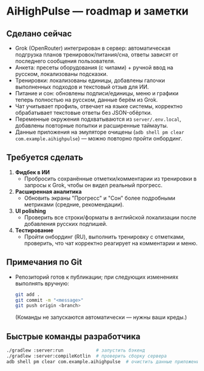 # AiHighPulse — roadmap и заметки

## Сделано сейчас
- Grok (OpenRouter) интегрирован в сервер: автоматическая подгрузка планов тренировок/питания/сна, ответы зависят от последнего сообщения пользователя.
- Анкета: пресеты оборудования (с чипами) + ручной ввод на русском, локализованы подсказки.
- Тренировки: локализованы единицы, добавлены галочки выполненных подходов и текстовый отзыв для ИИ.
- Питание и сон: обновлены подписи/единицы, меню и графики теперь полностью на русском, данные берём из Grok.
- Чат учитывает профиль, отвечает на языке системы, корректно обрабатывает текстовые ответы без JSON-обёртки.
- Переменные окружения подхватываются из `server/.env.local`, добавлены повторные попытки и расширенные таймауты.
- Данные приложения на эмуляторе очищены (`adb shell pm clear com.example.aihighpulse`) — можно повторно пройти онбординг.

## Требуется сделать
1. **Фидбек в ИИ**
   - Пробросить сохранённые отметки/комментарии из тренировки в запросы к Grok, чтобы он видел реальный прогресс.
2. **Расширенная аналитика**
   - Обновить экраны "Прогресс" и "Сон" более подробными метриками (средние, рекомендации).
3. **UI polishing**
   - Проверить все строки/форматы в английской локализации после добавления русских подпишей.
4. **Тестирование**
   - Пройти онбординг (RU), выполнить тренировку с отметками, проверить, что чат корректно реагирует на комментарии и меню.

## Примечания по Git
- Репозиторий готов к публикации; при следующих изменениях выполнять вручную:
  ```bash
  git add .
  git commit -m "<message>"
  git push origin <branch>
  ```
  (Команды не запускаются автоматически — нужны ваши креды.)

## Быстрые команды разработчика
```bash
./gradlew :server:run            # запустить бэкенд
./gradlew :server:compileKotlin  # проверить сборку сервера
adb shell pm clear com.example.aihighpulse  # очистить данные приложения
```
